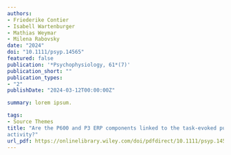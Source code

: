 ```yaml
---
authors:
- Friederike Contier
- Isabell Wartenburger
- Mathias Weymar
- Milena Rabovsky
date: "2024"
doi: "10.1111/psyp.14565"
featured: false
publication: '*Psychophysiology, 61*(7)'
publication_short: ""
publication_types:
- "2"
publishDate: "2024-03-12T00:00:00Z"

summary: lorem ipsum.

tags:
- Source Themes
title: "Are the P600 and P3 ERP components linked to the task-evoked pupillary response as a correlate of norepinephrine
activity?"
url_pdf: https://onlinelibrary.wiley.com/doi/pdfdirect/10.1111/psyp.14565
---
```


